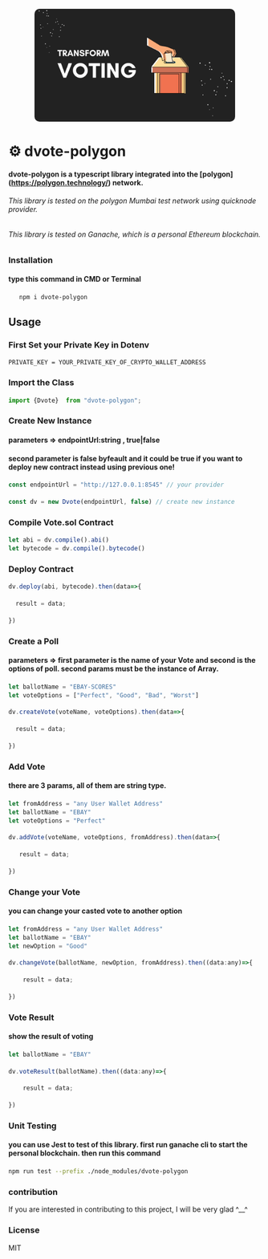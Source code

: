 <p style="text-align:center;">
  <img style="border-radius:10px;" src="asset/header/header.png" width="400px" alt="header.png">
</p>

# ⚙️ dvote-polygon

#### dvote-polygon is a typescript library integrated into the     [polygon] (https://polygon.technology/) network.

###### This library is tested on the polygon Mumbai test network using quicknode provider.
###### This library is tested on Ganache, which is a personal Ethereum blockchain.


### Installation
#### type this command in CMD or Terminal
```bash
   npm i dvote-polygon
```

## Usage
### First Set your Private Key in Dotenv
```env
PRIVATE_KEY = YOUR_PRIVATE_KEY_OF_CRYPTO_WALLET_ADDRESS
```

### Import the Class
```js
import {Dvote}  from "dvote-polygon";
```

### Create New Instance
#### parameters => endpointUrl:string , true|false
#### second parameter is false byfeault and it could be true if you want to deploy new contract instead using previous one!
```js
const endpointUrl = "http://127.0.0.1:8545" // your provider

const dv = new Dvote(endpointUrl, false) // create new instance
```

### Compile Vote.sol Contract
```js
let abi = dv.compile().abi()
let bytecode = dv.compile().bytecode()
```

### Deploy Contract
```js
dv.deploy(abi, bytecode).then(data=>{

  result = data;

})
```

### Create a Poll
#### parameters => first parameter is the name of your Vote and second is the options of poll. second params must be the instance of Array.
```js
let ballotName = "EBAY-SCORES"
let voteOptions = ["Perfect", "Good", "Bad", "Worst"]

dv.createVote(voteName, voteOptions).then(data=>{

  result = data;

})
```

### Add Vote
#### there are 3 params, all of them are string type.
```js
let fromAddress = "any User Wallet Address"
let ballotName = "EBAY"
let voteOptions = "Perfect"

dv.addVote(voteName, voteOptions, fromAddress).then(data=>{

   result = data;
    
})
```

### Change your Vote
#### you can change your casted vote to another option
```js
let fromAddress = "any User Wallet Address"
let ballotName = "EBAY"
let newOption = "Good"

dv.changeVote(ballotName, newOption, fromAddress).then((data:any)=>{

    result = data;

})
```

### Vote Result
#### show the result of voting
```js
let ballotName = "EBAY"

dv.voteResult(ballotName).then((data:any)=>{

    result = data;

})
```

### Unit Testing
#### you can use Jest to test of this library. first run ganache cli to start the personal blockchain. then run this command
```bash
npm run test --prefix ./node_modules/dvote-polygon
```

### contribution
If you are interested in contributing to this project, I will be very glad ^__^

### License
MIT

